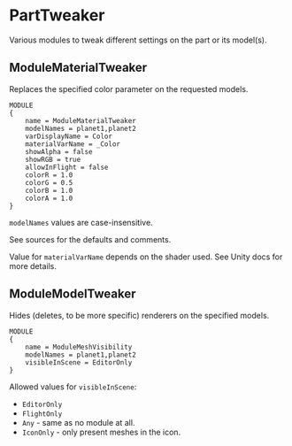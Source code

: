 # PartTweaker

Various modules to tweak different settings on the part or its model(s).

## ModuleMaterialTweaker

Replaces the specified color parameter on the requested models.

```
MODULE
{
	name = ModuleMaterialTweaker
	modelNames = planet1,planet2
	varDisplayName = Color
	materialVarName = _Color
	showAlpha = false
	showRGB = true
	allowInFlight = false
	colorR = 1.0
	colorG = 0.5
	colorB = 1.0
	colorA = 1.0
}
```
`modelNames` values are case-insensitive.

See sources for the defaults and comments.

Value for `materialVarName` depends on the shader used. See Unity docs for more details.

## ModuleModelTweaker

Hides (deletes, to be more specific) renderers on the specified models.

```
MODULE
{
	name = ModuleMeshVisibility
	modelNames = planet1,planet2
	visibleInScene = EditorOnly
}
```

Allowed values for `visibleInScene`:
* `EditorOnly`
* `FlightOnly`
* `Any` - same as no module at all.
* `IconOnly` - only present meshes in the icon.
